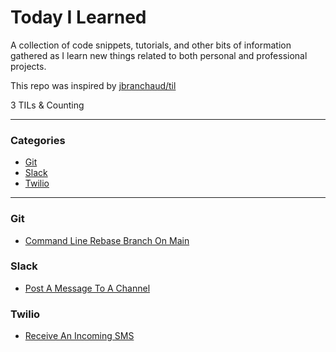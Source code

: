 # Today I Learned

A collection of code snippets, tutorials, and other bits of information gathered
as I learn new things related to both personal and professional projects.

This repo was inspired by [jbranchaud/til](https://github.com/jbranchaud/til)

3 TILs & Counting

---

### Categories

* [Git](#git)
* [Slack](#slack)
* [Twilio](#twilio)

---

### Git

- [Command Line Rebase Branch On Main](git/cli_rebase_main.md)

### Slack

- [Post A Message To A Channel](slack/post_message_to_channel.md)

### Twilio

- [Receive An Incoming SMS](twilio/receive_incoming_sms.md)
